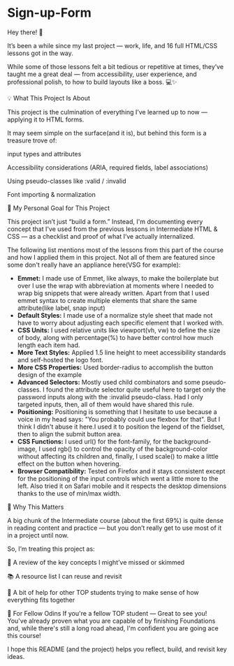 # Sign-up-Form

Hey there! 👋

It’s been a while since my last project — work, life, and 16 full HTML/CSS lessons got in the way. 

While some of those lessons felt a bit tedious or repetitive at times, they’ve taught me a great deal — from accessibility, user experience, and professional polish, to how to build layouts like a boss. 💻✨

💡 What This Project Is About

This project is the culmination of everything I’ve learned up to now — applying it to HTML forms.

It may seem simple on the surface(and it is), but behind this form is a treasure trove of:

input types and attributes

Accessibility considerations (ARIA, required fields, label associations)

Using pseudo-classes like :valid / :invalid

Font importing & normalization

🎯 My Personal Goal for This Project

This project isn’t just “build a form.”
Instead, I'm documenting every concept that I've used from the previous lessons in Intermediate HTML & CSS — as a checklist and proof of what I’ve actually internalized.

The following list mentions most of the lessons from this part of the course and how I applied them in this project. Not all of them are featured since some don't really have an appliance here(VSG for example):

* **Emmet:** I made use of Emmet, like always, to make the boilerplate but over I use the wrap with abbreviation at moments where I needed to wrap big snippets that were already written. Apart from that I used emmet syntax to create multiple elements that share the same attribute(like label, snap input)
* **Default Styles:** I made use of a normalize style sheet that made not have to worry about adjusting each specific element that I worked with.
* **CSS Units:** I used relative units like viewport(vh, vw) to define the size of body, along with percentage(%) to have better control how much length each item had. 
* **More Text Styles:** Applied 1.5 line height to meet accessibility standards and self-hosted the logo font.
* **More CSS Properties:** Used border-radius to accomplish the button design of the example
* **Advanced Selectors:** Mostly used child combinators and some pseudo-classes. I found the attribute selector quite useful here to target only the password inputs along with the :invalid pseudo-class. Had I only targeted inputs, then, all of them would have shared this rule.
* **Positioning:** Positioning is something that I hesitate to use because a voice in my head says: "You probably could use flexbox for that". But I think I didn't abuse it here.I used it to position the legend of the fieldset, then to align the submit button area.
* **CSS Functions:** I used url() for the font-family, for the background-image, I used rgb() to control the opacity of the background-color without affecting its children and, finally, I used scale() to make a little effect on the button when hovering. 
* **Browser Compatibility:**  Tested on Firefox and it stays consistent except for the positioning of the input controls which went a little more to the left. Also tried it on Safari mobile and it respects the desktop dimensions thanks to the use of min/max width.

🧠 Why This Matters

A big chunk of the Intermediate course (about the first 69%) is quite dense in reading content and practice — but you don’t really get to use most of it in a project until now.

So, I’m treating this project as:

🔁 A review of the key concepts I might’ve missed or skimmed

📚 A resource list I can reuse and revisit

🤝 A bit of help for other TOP students trying to make sense of how everything fits together

🤝 For Fellow Odins
If you're a fellow TOP student — Great to see you! You've already proven what you are capable of by finishing Foundations and, while there's still a long road ahead, I'm confident you are going ace this course! 

I hope this README (and the project) helps you reflect, build, and revisit key ideas.

